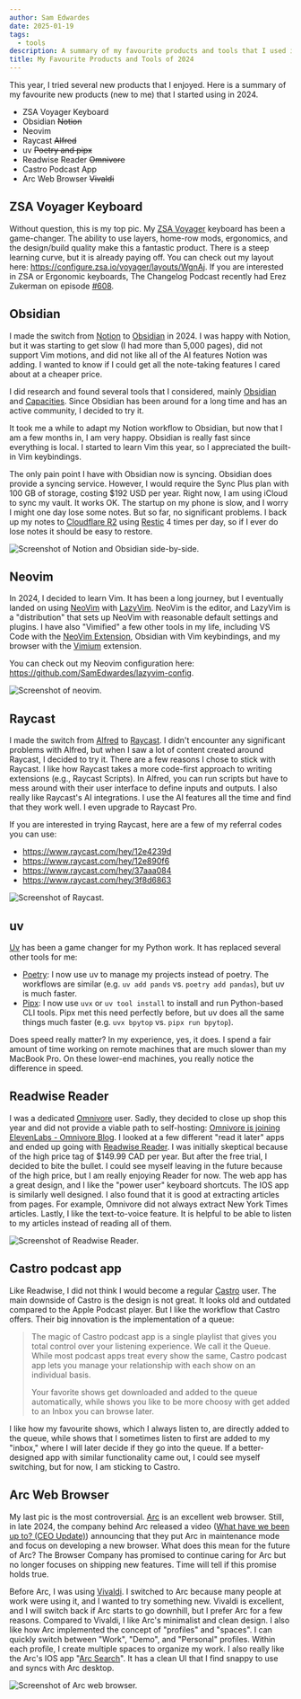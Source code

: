 ```yaml
---
author: Sam Edwardes
date: 2025-01-19
tags:
  - tools
description: A summary of my favourite products and tools that I used in 2024, including ZSA Voyager Keyboard, Obsidian, Neovim, Raycast, Uv, Readwise Reader, Castro Podcast App, and the Arc Web Browser.
title: My Favourite Products and Tools of 2024
---
```


This year, I tried several new products that I enjoyed. Here is a summary of my favourite new products (new to me) that I started using in 2024.

- ZSA Voyager Keyboard
- Obsidian ~~Notion~~
- Neovim
- Raycast ~~Alfred~~
- uv ~~Poetry and pipx~~
- Readwise Reader ~~Omnivore~~
- Castro Podcast App
- Arc Web Browser ~~Vivaldi~~

## ZSA Voyager Keyboard

Without question, this is my top pic. My [ZSA Voyager](https://www.zsa.io/voyager) keyboard has been a game-changer. The ability to use layers, home-row mods, ergonomics, and the design/build quality make this a fantastic product. There is a steep learning curve, but it is already paying off. You can check out my layout here: <https://configure.zsa.io/voyager/layouts/WgnAj>. If you are interested in ZSA or Ergonomic keyboards, The Changelog Podcast recently had Erez Zukerman on episode [#608](https://changelog.com/podcast/608).

<!-- TODO: add pics of my keyboard -->

## Obsidian

I made the switch from [Notion](https://notion.so) to [Obsidian](https://obsidian.md/) in 2024. I was happy with Notion, but it was starting to get slow (I had more than 5,000 pages), did not support Vim motions, and did not like all of the AI features Notion was adding. I wanted to know if I could get all the note-taking features I cared about at a cheaper price.

I did research and found several tools that I considered, mainly [Obsidian](https://obsidian.md/) and [Capacities](https://capacities.io/). Since Obsidian has been around for a long time and has an active community, I decided to try it.

It took me a while to adapt my Notion workflow to Obsidian, but now that I am a few months in, I am very happy. Obsidian is really fast since everything is local. I started to learn Vim this year, so I appreciated the built-in Vim keybindings.

The only pain point I have with Obsidian now is syncing. Obsidian does provide a syncing service. However, I would require the Sync Plus plan with 100 GB of storage, costing $192 USD per year. Right now, I am using iCloud to sync my vault. It works OK. The startup on my phone is slow, and I worry I might one day lose some notes. But so far, no significant problems. I back up my notes to [Cloudflare R2](https://www.cloudflare.com/developer-platform/products/r2/) using [Restic](https://restic.net/) 4 times per day, so if I ever do lose notes it should be easy to restore.

![Screenshot of Notion and Obsidian side-by-side.](./imgs/notion-vs-obsidian.png)

## Neovim

In 2024, I decided to learn Vim. It has been a long journey, but I eventually landed on using [NeoVim](https://neovim.io/) with [LazyVim](https://www.lazyvim.org/). NeoVim is the editor, and LazyVim is a "distribution" that sets up NeoVim with reasonable default settings and plugins. I have also "Vimified" a few other tools in my life, including VS Code with the [NeoVim Extension](https://github.com/vscode-neovim/vscode-neovim), Obsidian with Vim keybindings, and my browser with the [Vimium](https://chromewebstore.google.com/detail/vimium/dbepggeogbaibhgnhhndojpepiihcmeb) extension.

You can check out my Neovim configuration here: <https://github.com/SamEdwardes/lazyvim-config>.

![Screenshot of neovim.](./imgs/neovim.png)

## Raycast

I made the switch from [Alfred](https://www.alfredapp.com/) to [Raycast](https://www.raycast.com/). I didn't encounter any significant problems with Alfred, but when I saw a lot of content created around Raycast, I decided to try it. There are a few reasons I chose to stick with Raycast. I like how Raycast takes a more code-first approach to writing extensions (e.g., Raycast Scripts). In Alfred, you can run scripts but have to mess around with their user interface to define inputs and outputs. I also really like Raycast's AI integrations. I use the AI features all the time and find that they work well. I even upgrade to Raycast Pro.

If you are interested in trying Raycast, here are a few of my referral codes you can use:

- <https://www.raycast.com/hey/12e4239d>
- <https://www.raycast.com/hey/12e890f6>
- <https://www.raycast.com/hey/37aaa084>
- <https://www.raycast.com/hey/3f8d6863>

![Screenshot of Raycast.](./imgs/raycast.png)

## uv

[Uv](https://docs.astral.sh/uv/) has been a game changer for my Python work. It has replaced several other tools for me:

- [Poetry](https://python-poetry.org/): I now use uv to manage my projects instead of poetry. The workflows are similar (e.g. `uv add pands` vs. `poetry add pandas`), but uv is much faster.
- [Pipx](https://pipx.pypa.io/latest/): I now use `uvx` or `uv tool install` to install and run Python-based CLI tools. Pipx met this need perfectly before, but uv does all the same things much faster (e.g. `uvx bpytop` vs. `pipx run bpytop`).

Does speed really matter? In my experience, yes, it does. I spend a fair amount of time working on remote machines that are much slower than my MacBook Pro. On these lower-end machines, you really notice the difference in speed.

## Readwise Reader

I was a dedicated [Omnivore](https://omnivore.app/) user. Sadly, they decided to close up shop this year and did not provide a viable path to self-hosting: [Omnivore is joining ElevenLabs - Omnivore Blog](https://blog.omnivore.app/p/omnivore-is-joining-elevenlabs). I looked at a few different "read it later" apps and ended up going with [Readwise Reader](https://readwise.io/read). I was initially skeptical because of the high price tag of $149.99 CAD per year. But after the free trial, I decided to bite the bullet. I could see myself leaving in the future because of the high price, but I am really enjoying Reader for now. The web app has a great design, and I like the "power user" keyboard shortcuts. The IOS app is similarly well designed. I also found that it is good at extracting articles from pages. For example, Omnivore did not always extract New York Times articles. Lastly, I like the text-to-voice feature. It is helpful to be able to listen to my articles instead of reading all of them.

![Screenshot of Readwise Reader.](./imgs/readwise-reader.png)

## Castro podcast app

Like Readwise, I did not think I would become a regular [Castro](https://castro.fm/) user. The main downside of Castro is the design is not great. It looks old and outdated compared to the Apple Podcast player. But I like the workflow that Castro offers. Their big innovation is the implementation of a queue:

> The magic of Castro podcast app is a single playlist that gives you total control over your listening experience. We call it the Queue. While most podcast apps treat every show the same, Castro podcast app lets you manage your relationship with each show on an individual basis.
>
> Your favorite shows get downloaded and added to the queue automatically, while shows you like to be more choosy with get added to an Inbox you can browse later.

I like how my favourite shows, which I always listen to, are directly added to the queue, while shows that I sometimes listen to first are added to my "inbox," where I will later decide if they go into the queue. If a better-designed app with similar functionality came out, I could see myself switching, but for now, I am sticking to Castro.

## Arc Web Browser

My last pic is the most controversial. [Arc](https://arc.net/) is an excellent web browser. Still, in late 2024, the company behind Arc released a video ([What have we been up to? (CEO Update)](https://www.youtube.com/watch?v=E9yZ0JusME4)) announcing that they put Arc in maintenance mode and focus on developing a new browser. What does this mean for the future of Arc? The Browser Company has promised to continue caring for Arc but no longer focuses on shipping new features. Time will tell if this promise holds true.

Before Arc, I was using [Vivaldi](https://vivaldi.com/). I switched to Arc because many people at work were using it, and I wanted to try something new. Vivaldi is excellent, and I will switch back if Arc starts to go downhill, but I prefer Arc for a few reasons. Compared to Vivaldi, I like Arc's minimalist and clean design. I also like how Arc implemented the concept of "profiles" and "spaces". I can quickly switch between "Work", "Demo", and "Personal" profiles. Within each profile, I create multiple spaces to organize my work. I also really like the Arc's IOS app "[Arc Search](https://apps.apple.com/us/app/arc-search-find-it-faster/id6472513080)". It has a clean UI that I find snappy to use and syncs with Arc desktop.

![Screenshot of Arc web browser.](./imgs/arc.png)